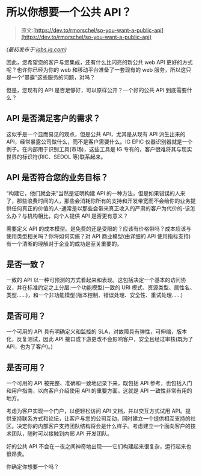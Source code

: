 # 所以你想要一个公共 API？

> 原文:[https://dev.to/rmorschel/so-you-want-a-public-api](https://dev.to/rmorschel/so-you-want-a-public-api)

*(最初发布于:[labs.ig.com](http://labs.ig.com/building-public-web-api))*

因此，您希望您的客户与您集成，还有什么比闪亮的新公共 web API 更好的方式呢？也许你已经为你的 web 和移动平台准备了一套现有的 web 服务，所以这只是一个“暴露”这些服务的问题，对吗？

但是，您现有的 API 是否足够好，可以原样公开？一个好的公共 API 到底需要什么？

## API 是否满足客户的需求？

这似乎是一个显而易见的观点，但是公共 API，尤其是从现有 API 派生出来的 API，经常暴露公司做什么，而不是客户需要什么。IG EPIC 仪器识别器就是一个例子。在内部用于识别工具(市场)，这些工具是 IG 专有的，客户很难将其与现实世界的标识符(RIC、SEDOL 等)联系起来。

## API 是否符合您的业务目标？

“构建它，他们就会来”当然是证明构建 API 的一种方法，但是如果错误的人来了，那些浪费时间的人，那些会消耗你所有的支持和开发带宽而不会给你的业务提供任何真正的价值的人-通常是以那些会带来真正收入的严肃的客户为代价的-该怎么办？与机构相比，向个人提供 API 是否更有意义？

需要定义 API 的成本模型。是免费的还是受限的？应该有价格带吗？成本应该与使用类型相关吗？你将如何实施？对 API 商业模型(由详细的 API 使用指标支持)有一个清晰的理解对于企业的成功是至关重要的。

## [](#is-it-consistent)是否一致？

一致的 API 以一种可预测的方式看起来和表现。这包括决定一个基本的访问协议，并在标准约定之上分层:一个功能模型(一致的 URI 模式、资源类型、属性名、类型……)，和一个非功能模型(版本控制、错误处理、安全性、重试处理……)

## [](#is-it-available)是否可用？

一个可用的 API 具有明确定义和监控的 SLA，对故障具有弹性，可伸缩，版本化，反复测试，因此 API 接口或下游更改不会影响客户，安全且经过审核(既为了 API，也为了客户)。)

## [](#is-it-usable)是否可用？

一个可用的 API 被完整、准确和一致地记录下来，既包括 API 参考，也包括入门和用户指南，以向客户介绍使用 API 的重要方面。这就是 API 一致性非常有用的地方。

考虑为客户实现一个门户，以便轻松访问 API 文档，并以交互方式试用 API。提供支持联系方式和论坛，让客户与您的公司互动，同时建立一个提供相互支持的社区。决定你的内部客户支持团队结构将会是什么样子。考虑建立一个面向客户的技术团队，随时可以接触到内部 API 开发团队。

好的公共 API 不会在一夜之间神奇地出现——它们构建起来很复杂，运行起来也很昂贵。

你确定你想要一个吗？